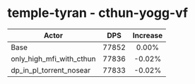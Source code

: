 # temple-tyran - cthun-yogg-vf
| Actor | DPS | Increase |
|---|:---:|:---:|
|Base|77852|0.00%|
|only_high_mfi_with_cthun|77836|-0.02%|
|dp_in_pl_torrent_nosear|77833|-0.02%|
